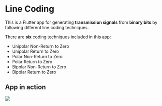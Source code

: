 # Line Coding

This is a Flutter app for generating **transmission signals** from **binary bits** by following different line coding techniques. 

There are **six** coding techniques included in this app:

* Unipolar Non-Return to Zero 
* Unipolar Return to Zero
* Polar Non-Return to Zero
* Polar Return to Zero
* Bipolar Non-Return to Zero
* Bipolar Return to Zero

## App in action

<p align="left">
  <img src="https://github.com/sbis04/line_coding/blob/master/screenshots/line_coding.gif">
</p>

